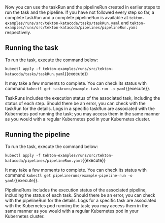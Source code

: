 Now you can use the taskRun and the pipelineRun created in earlier steps to
run the task and the pipeline. If you have not followed every step so far,
a complete taskRun and a complete pipelineRun is available at
`tekton-examples/runs/src/tekton-katacoda/tasks/taskRun.yaml` and
`tekton-examples/runs/src/tekton-katacoda/pipelines/pipelineRun.yaml`
respectively.

## Running the task

To run the task, execute the command below:

`kubectl apply -f tekton-examples/runs/src/tekton-katacoda/tasks/taskRun.yaml`{{execute}}

It may take a few moments to complete. You can check its status with command
`kubectl get taskruns/example-task-run -o yaml`{{execute}}.

TaskRuns includes the execution status of the associated task, including the
status of each step. Should there be an error, you can check with the taskRun
for the details. Logs in a specific taskRun are associated with the Kubernetes
pod running the task; you may access them in the same manner as you would
with a regular Kubernetes pod in your Kubernetes cluster.

## Running the pipeline

To run the task, execute the command below:

`kubectl apply -f tekton-examples/runs/src/tekton-katacoda/pipelines/pipelineRun.yaml`{{execute}}

It may take a few moments to complete. You can check its status with command
`kubectl get pipelineruns/example-pipeline-run -o yaml`{{execute}}.

PipelineRuns includes the execution status of the associated pipeline, including the
status of each task. Should there be an error, you can check with the pipelineRun
for the details. Logs for a specific task are associated with the Kubernetes
pod running the task; you may access them in the same manner as you would
with a regular Kubernetes pod in your Kubernetes cluster.
